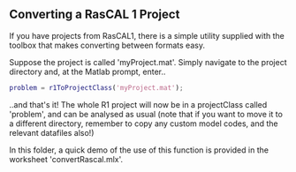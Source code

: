 ## Converting a RasCAL 1 Project

If you have projects from RasCAL1, there is a simple utility supplied with
the toolbox that makes converting between formats easy.

Suppose the project is called 'myProject.mat'. Simply navigate to the project
directory and, at the Matlab prompt, enter..

``` matlab
problem = r1ToProjectClass('myProject.mat');

```

..and that's it! The whole R1 project will now be in a projectClass called
'problem', and can be analysed as usual (note that if you want to move it to a
 different directory, remember to copy any custom model codes, and the relevant datafiles also!)

In this folder, a quick demo of the use of this function is provided
in the worksheet 'convertRascal.mlx'.
